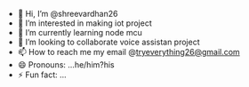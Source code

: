 - 👋 Hi, I’m @shreevardhan26
- 👀 I’m interested in making iot project
- 🌱 I’m currently learning node mcu
- 💞️ I’m looking to collaborate voice assistan project
- 📫 How to reach me my email @tryeverything26@gmail.com
- 😄 Pronouns: ...he/him?his
- ⚡ Fun fact: ...

<!---
shreevardhan26/shreevardhan26 is a ✨ special ✨ repository because its `README.md` (this file) appears on your GitHub profile.
You can click the Preview link to take a look at your changes.
--->
